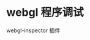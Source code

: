 # webgl 程序调试

webgl-inspector 插件

<script src="https://greggman.github.io/webgl-lint/webgl-lint.js"></script>
